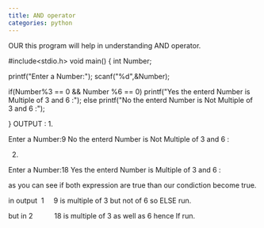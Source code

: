 ```yaml
---
title: AND operator
categories: python
---
```


OUR this program will help in understanding AND operator.

#include&lt;stdio.h&gt;
void main()
{
int Number;

printf("Enter a Number:");
scanf("%d",&amp;Number);

if(Number%3 == 0 &amp;&amp; Number %6 == 0)
printf("Yes the enterd Number is Multiple of 3 and 6 :");
else
printf("No the enterd Number is Not Multiple of 3 and 6 :");

}
OUTPUT :
1.

Enter a Number:9
No the enterd Number is Not Multiple of 3 and 6 :

2.

Enter a Number:18
Yes the enterd Number is Multiple of 3 and 6 :

as you can see if both expression are true than our condiction become true.

in output  1     9 is multiple of 3 but not of 6 so ELSE run.

but in 2           18 is multiple of 3 as well as 6 hence If run.